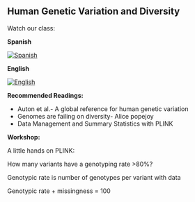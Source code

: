 ## Human Genetic Variation and Diversity ##

Watch our class: 

**Spanish**

[![Spanish](https://img.youtube.com/vi/OYRx0hTKOYo/0.jpg)](https://www.youtube.com/watch?v=OYRx0hTKOYo)

**English**

[![English](https://img.youtube.com/vi/iL0f3Vu3Xhw/0.jpg)](https://youtube.com/watch?v=iL0f3Vu3Xhw)


**Recommended Readings:**
- Auton et al.- A global reference for human genetic variation
- Genomes are failing on diversity- Alice popejoy
- Data Management and Summary Statistics with PLINK

**Workshop:**

A little hands on PLINK: 

How many variants have a genotyping rate >80%?

Genotypic rate is number of genotypes per variant with data 

Genotypic rate + missingness = 100


  
